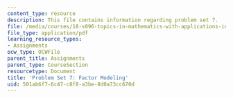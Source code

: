 ```yaml
---
content_type: resource
description: This file contains information regarding problem set 7.
file: /media/courses/18-s096-topics-in-mathematics-with-applications-in-finance-fall-2013/501ab6f76c47c8f8a3be8d0a73cc670d_MIT18_S096F13_pset7.pdf
file_type: application/pdf
learning_resource_types:
- Assignments
ocw_type: OCWFile
parent_title: Assignments
parent_type: CourseSection
resourcetype: Document
title: 'Problem Set 7: Factor Modeling'
uid: 501ab6f7-6c47-c8f8-a3be-8d0a73cc670d
---
```

